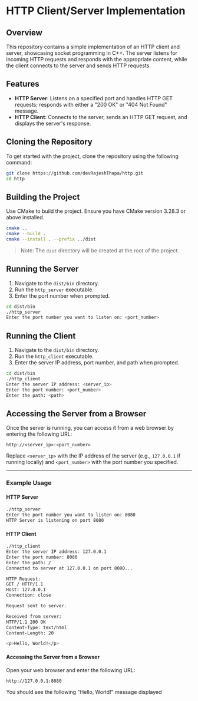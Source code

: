 # HTTP Client/Server Implementation

## Overview

This repository contains a simple implementation of an HTTP client and server, showcasing socket programming in C++. The server listens for incoming HTTP requests and responds with the appropriate content, while the client connects to the server and sends HTTP requests.

## Features

- **HTTP Server**: Listens on a specified port and handles HTTP GET requests; responds with either a "200 OK" or "404 Not Found" message.
- **HTTP Client**: Connects to the server, sends an HTTP GET request, and displays the server's response.

## Cloning the Repository

To get started with the project, clone the repository using the following command:

```sh
git clone https://github.com/devRajeshThapa/http.git
cd http
```

## Building the Project

Use CMake to build the project. Ensure you have CMake version 3.28.3 or above installed.

```sh
cmake ..
cmake --build .
cmake --install . --prefix ../dist
```

> Note: The `dist` directory will be created at the root of the project.

## Running the Server

1. Navigate to the `dist/bin` directory.
2. Run the `http_server` executable.
3. Enter the port number when prompted.

```sh
cd dist/bin
./http_server
Enter the port number you want to listen on: <port_number>
```

## Running the Client

1. Navigate to the `dist/bin` directory.
2. Run the `http_client` executable.
3. Enter the server IP address, port number, and path when prompted.

```sh
cd dist/bin
./http_client
Enter the server IP address: <server_ip>
Enter the port number: <port_number>
Enter the path: <path>
```

## Accessing the Server from a Browser

Once the server is running, you can access it from a web browser by entering the following URL:

```
http://<server_ip>:<port_number>
```

Replace `<server_ip>` with the IP address of the server (e.g., `127.0.0.1` if running locally) and `<port_number>` with the port number you specified.

---

### Example Usage

#### HTTP Server

```sh
./http_server
Enter the port number you want to listen on: 8080
HTTP Server is listening on port 8080
```

#### HTTP Client

```sh
./http_client
Enter the server IP address: 127.0.0.1
Enter the port number: 8080
Enter the path: /
Connected to server at 127.0.0.1 on port 8080...

HTTP Request:
GET / HTTP/1.1
Host: 127.0.0.1
Connection: close

Request sent to server.

Received from server:
HTTP/1.1 200 OK
Content-Type: text/html
Content-Length: 20

<p>Hello, World!</p>
```

#### Accessing the Server from a Browser

Open your web browser and enter the following URL:

```
http://127.0.0.1:8080
```

You should see the following "Hello, World!" message displayed
